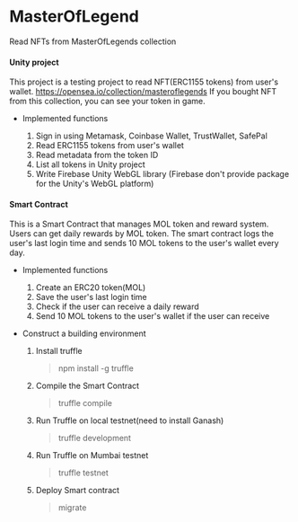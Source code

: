 # MasterOfLegend

Read NFTs from MasterOfLegends collection

<h4> Unity project </h4> 

This project is a testing project to read NFT(ERC1155 tokens) from user's wallet.
https://opensea.io/collection/masteroflegends
If you bought NFT from this collection, you can see your token in game.


- Implemented functions

    1. Sign in using Metamask, Coinbase Wallet, TrustWallet, SafePal
    2. Read ERC1155 tokens from user's wallet
    3. Read metadata from the token ID
    4. List all tokens in Unity project
    5. Write Firebase Unity WebGL library (Firebase don't provide package for the Unity's WebGL platform)

<h4> Smart Contract </h4>

This is a Smart Contract that manages MOL token and reward system.
Users can get daily rewards by MOL token.
The smart contract logs the user's last login time and sends 10 MOL tokens to the user's wallet every day.

- Implemented functions
    1. Create an ERC20 token(MOL)
    2. Save the user's last login time
    3. Check if the user can receive a daily reward
    4. Send 10 MOL tokens to the user's wallet if the user can receive

- Construct a building environment
    1. Install truffle
        > npm install -g truffle
    2. Compile the Smart Contract
        > truffle compile
    3. Run Truffle on local testnet(need to install Ganash)
        > truffle development
    4. Run Truffle on Mumbai testnet
        > truffle testnet
    5. Deploy Smart contract
        > migrate




